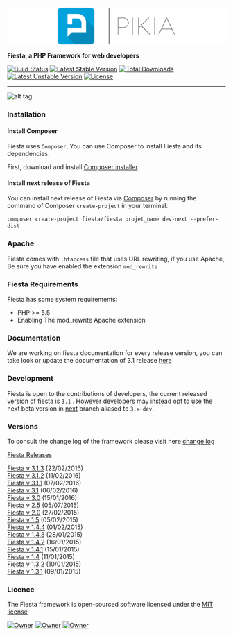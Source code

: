 ![alt tag](https://raw.githubusercontent.com/fiesta-framework/Art/master/Resources/Pikia%20Github.png)

**Fiesta, a PHP Framework for web developers**

[![Build Status](https://travis-ci.org/fiesta-framework/Fiesta.svg?branch=next)](https://travis-ci.org/fiesta-framework/Fiesta/branches)
[![Latest Stable Version](https://poser.pugx.org/fiesta/fiesta/v/stable)](https://packagist.org/packages/fiesta/fiesta) 
[![Total Downloads](https://poser.pugx.org/fiesta/fiesta/downloads)](https://packagist.org/packages/fiesta/fiesta) 
[![Latest Unstable Version](https://poser.pugx.org/fiesta/fiesta/v/unstable)](https://packagist.org/packages/fiesta/fiesta) 
[![License](https://poser.pugx.org/fiesta/fiesta/license)](https://packagist.org/packages/fiesta/fiesta)
<!--[![Monthly Downloads](https://poser.pugx.org/fiesta/fiesta/d/monthly)](https://packagist.org/packages/fiesta/fiesta)-->
<!-- [![Scrutinizer Code Quality](https://scrutinizer-ci.com/g/fiesta-framework/Fiesta/badges/quality-score.png?b=master)](https://scrutinizer-ci.com/g/fiesta-framework/Fiesta/?branch=master) -->

-----

![alt tag](https://raw.githubusercontent.com/fiesta-framework/Fiesta/master/app/resources/images/window.png)

### Installation

#### Install Composer

Fiesta uses `Composer`, You can use Composer  to install Fiesta and its dependencies.

First, download and install [Composer installer](https://getcomposer.org/)

#### Install next release of Fiesta

You can install next release of Fiesta via [Composer](https://getcomposer.org/) by running the command of Composer `create-project` in your terminal:

	composer create-project fiesta/fiesta projet_name dev-next --prefer-dist

###  Apache

Fiesta comes with `.htaccess` file that uses URL rewriting, if you use Apache, Be sure you have enabled the extension `mod_rewrite`

### Fiesta Requirements

Fiesta has some system requirements:
* PHP >= 5.5
* Enabling The mod_rewrite Apache extension


### Documentation

We are working on fiesta documentation for every release version, you can take look or update the documentation of 3.1 release [here](https://github.com/fiesta-framework/Docs/tree/3.1)


### Development

Fiesta is open to the contributions of developers, the current released version of fiesta is `3.1` . However developers may instead opt to use the next beta version in [next](https://github.com/fiesta-framework/Fiesta/tree/next) branch aliased to `3.x-dev`.


### Versions

To consult the change log of the framework please visit here [change log](https://github.com/fiesta-framework/Fiesta/blob/next/changes.md)

[Fiesta Releases](https://github.com/fiesta-framework/Fiesta/releases)


[Fiesta v 3.1.3](https://github.com/fiesta-framework/Fiesta/releases/tag/3.1.3) (22/02/2016)  
[Fiesta v 3.1.2](https://github.com/fiesta-framework/Fiesta/releases/tag/3.1.2) (11/02/2016)  
[Fiesta v 3.1.1](https://github.com/fiesta-framework/Fiesta/releases/tag/3.1.1) (07/02/2016)  
[Fiesta v 3.1](https://github.com/fiesta-framework/Fiesta/releases/tag/3.1.0) (06/02/2016)  
[Fiesta v 3.0](https://github.com/fiesta-framework/Fiesta/releases/tag/3.0.0) (15/01/2016)  
[Fiesta v 2.5](https://github.com/fiesta-framework/Fiesta/releases/tag/2.5.0.236) (05/07/2015)  
[Fiesta v 2.0](https://github.com/fiesta-framework/Fiesta/releases/tag/2.0.0.1) (27/02/2015)  
[Fiesta v 1.5](https://github.com/fiesta-framework/Fiesta/releases/tag/1.5.0) (05/02/2015)  
[Fiesta v 1.4.4](https://github.com/fiesta-framework/Fiesta/releases/tag/1.4.4) (01/02/2015)  
[Fiesta v 1.4.3](https://github.com/fiesta-framework/Fiesta/releases/tag/1.4.3) (28/01/2015)  
[Fiesta v 1.4.2](https://github.com/fiesta-framework/Fiesta/releases/tag/1.4.2) (16/01/2015)  
[Fiesta v 1.4.1](https://github.com/fiesta-framework/Fiesta/releases/tag/1.4.1) (15/01/2015)  
[Fiesta v 1.4](https://github.com/fiesta-framework/Fiesta/releases/tag/1.4.0) (11/01/2015)  
[Fiesta v 1.3.2](https://github.com/fiesta-framework/Fiesta/releases/tag/1.3.2) (10/01/2015)  
[Fiesta v 1.3.1](https://github.com/fiesta-framework/Fiesta/releases/tag/1.3.1) (09/01/2015)  

### Licence

The Fiesta framework is open-sourced software licensed under the [MIT license](http://opensource.org/licenses/MIT)

[![Owner](https://img.shields.io/badge/created%20by-Youssef%20Had-blue.svg)](https://github.com/youssefhad)
[![Owner](https://img.shields.io/badge/copyright-2014--2016-red.svg)](https://github.com/fiesta-framework/Fiesta)
[![Owner](https://img.shields.io/badge/launched-10%2F10%2F2014-ff2f6c.svg)](https://github.com/fiesta-framework/Fiesta)

